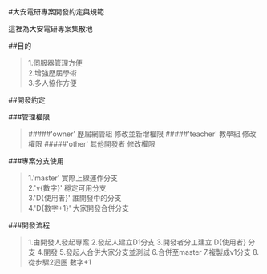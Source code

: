 #大安電研專案開發約定與規範

這裡為大安電研專案集散地

##目的
>1.伺服器管理方便 <br>
>2.增強歷屆學術 <br>
>3.多人協作方便 <br>

##開發約定

###管理權限
>#####'owner'    歷屆網管組
>修改並新增權限
>#####'teacher'  教學組
>修改權限
>#####'other'    其他開發者
>修改權限

###專案分支使用
>1.'master'    實際上線運作分支 <br>
>2.'v{數字}'   穩定可用分支 <br>
>3.'D{使用者}' 誰開發中的分支 <br>
>4.'D{數字+1}' 大家開發合併分支 <br>

###開發流程
>1.由開發人發起專案
>2.發起人建立D1分支
>3.開發者分工建立 D{使用者} 分支
>4.開發
>5.發起人合併大家分支並測試
>6.合併至master
>7.複製成v1分支
>8.從步驟2迴圈 數字+1


